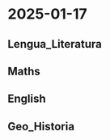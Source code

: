 # 2025-01-17 <!-- markmap: foldAll -->

## Lengua_Literatura

## Maths

## English

## Geo_Historia

